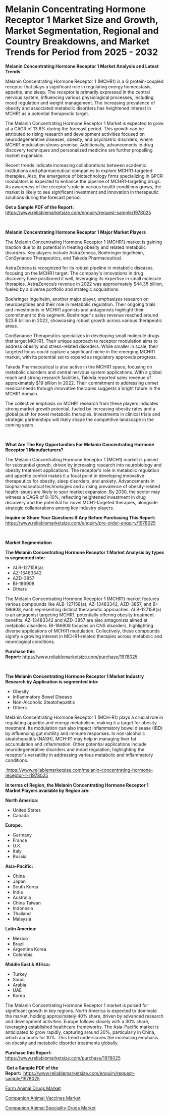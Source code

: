 <p><h1>Melanin Concentrating Hormone Receptor 1 Market Size and Growth, Market Segmentation, Regional and Country Breakdowns, and Market Trends for Period from 2025 -  2032</h1></p><p><strong>Melanin Concentrating Hormone Receptor 1 Market Analysis and Latest Trends</strong></p>
<p><p>Melanin Concentrating Hormone Receptor 1 (MCHR1) is a G protein-coupled receptor that plays a significant role in regulating energy homeostasis, appetite, and sleep. The receptor is primarily expressed in the central nervous system, influencing various physiological processes, including mood regulation and weight management. The increasing prevalence of obesity and associated metabolic disorders has heightened interest in MCHR1 as a potential therapeutic target.</p><p>The Melanin Concentrating Hormone Receptor 1 Market is expected to grow at a CAGR of 13.6% during the forecast period. This growth can be attributed to rising research and development activities focused on neurodegenerative diseases, obesity, and psychiatric disorders, where MCHR1 modulation shows promise. Additionally, advancements in drug discovery techniques and personalized medicine are further propelling market expansion.</p><p>Recent trends indicate increasing collaborations between academic institutions and pharmaceutical companies to explore MCHR1-targeted therapies. Also, the emergence of biotechnology firms specializing in GPCR modulators is expected to enhance the pipeline of MCHR1-targeting drugs. As awareness of the receptor's role in various health conditions grows, the market is likely to see significant investment and innovation in therapeutic solutions during the forecast period.</p></p>
<p><strong>Get a Sample PDF of the Report:&nbsp;</strong> <a href="https://www.reliablemarketsize.com/enquiry/request-sample/1978025?utm_campaign=1143&utm_medium=2&utm_source=Github&utm_content=ia&utm_term=08032025&utm_id=melanin-concentrating-hormone-receptor-1">https://www.reliablemarketsize.com/enquiry/request-sample/1978025</a></p>
<p>&nbsp;</p>
<p><strong>Melanin Concentrating Hormone Receptor 1 Major Market Players</strong></p>
<p><p>The Melanin Concentrating Hormone Receptor 1 (MCHR1) market is gaining traction due to its potential in treating obesity and related metabolic disorders. Key players include AstraZeneca, Boehringer Ingelheim, ConSynance Therapeutics, and Takeda Pharmaceutical. </p><p>AstraZeneca is recognized for its robust pipeline in metabolic diseases, focusing on the MCHR1 target. The company's innovations in drug discovery have positioned it well, leveraging its expertise in small molecule therapies. AstraZeneca’s revenue in 2022 was approximately $44.35 billion, fueled by a diverse portfolio and strategic acquisitions.</p><p>Boehringer Ingelheim, another major player, emphasizes research on neuropeptides and their role in metabolic regulation. Their ongoing trials and investments in MCHR1 agonists and antagonists highlight their commitment to this segment. Boehringer's sales revenue reached around $23.6 billion in 2022, showcasing robust growth across various therapeutic areas.</p><p>ConSynance Therapeutics specializes in developing small molecule drugs that target MCHR1. Their unique approach to receptor modulation aims to address obesity and stress-related disorders. While smaller in scale, their targeted focus could capture a significant niche in the emerging MCHR1 market, with its potential set to expand as regulatory approvals progress.</p><p>Takeda Pharmaceutical is also active in the MCHR1 space, focusing on metabolic disorders and central nervous system applications. With a global reach and strong research facilities, Takeda reported sales revenue of approximately $19 billion in 2022. Their commitment to addressing unmet medical needs through innovative therapies suggests a bright future in the MCHR1 domain.</p><p>The collective emphasis on MCHR1 research from these players indicates strong market growth potential, fueled by increasing obesity rates and a global push for novel metabolic therapies. Investments in clinical trials and strategic partnerships will likely shape the competitive landscape in the coming years.</p></p>
<p>&nbsp;</p>
<p><strong>What Are The Key Opportunities For Melanin Concentrating Hormone Receptor 1 Manufacturers?</strong></p>
<p><p>The Melanin Concentrating Hormone Receptor 1 (MCH1) market is poised for substantial growth, driven by increasing research into neurobiology and obesity treatment applications. The receptor's role in metabolic regulation and appetite control makes it a focal point in developing innovative therapeutics for obesity, sleep disorders, and anxiety. Advancements in biopharmaceutical technologies and a rising prevalence of obesity-related health issues are likely to spur market expansion. By 2030, the sector may witness a CAGR of 8-10%, reflecting heightened investment in drug discovery and the potential for novel MCH1-targeted therapies, alongside strategic collaborations among key industry players.</p></p>
<p><strong>Inquire or Share Your Questions If Any Before Purchasing This Report:</strong> <a href="https://www.reliablemarketsize.com/enquiry/pre-order-enquiry/1978025?utm_campaign=1143&utm_medium=2&utm_source=Github&utm_content=ia&utm_term=08032025&utm_id=melanin-concentrating-hormone-receptor-1">https://www.reliablemarketsize.com/enquiry/pre-order-enquiry/1978025</a></p>
<p>&nbsp;</p>
<p><strong>Market Segmentation</strong></p>
<p><strong>The Melanin Concentrating Hormone Receptor 1 Market Analysis by types is segmented into:</strong></p>
<p><ul><li>ALB-127158(a)</li><li>AZ-13483342</li><li>AZD-3857</li><li>BI-186908</li><li>Others</li></ul></p>
<p><p>The Melanin Concentrating Hormone Receptor 1 (MCHR1) market features various compounds like ALB-127158(a), AZ-13483342, AZD-3857, and BI-186908, each representing distinct therapeutic approaches. ALB-127158(a) is an antagonist targeting MCHR1, potentially offering obesity treatment benefits. AZ-13483342 and AZD-3857 are also antagonists aimed at metabolic disorders. BI-186908 focuses on CNS disorders, highlighting diverse applications of MCHR1 modulation. Collectively, these compounds signify a growing interest in MCHR1-related therapies across metabolic and neurological conditions.</p></p>
<p><strong>Purchase this Report:&nbsp;</strong><a href="https://www.reliablemarketsize.com/purchase/1978025?utm_campaign=1143&utm_medium=2&utm_source=Github&utm_content=ia&utm_term=08032025&utm_id=melanin-concentrating-hormone-receptor-1">https://www.reliablemarketsize.com/purchase/1978025</a></p>
<p>&nbsp;</p>
<p><strong>The Melanin Concentrating Hormone Receptor 1 Market Industry Research by Application is segmented into:</strong></p>
<p><ul><li>Obesity</li><li>Inflammatory Bowel Disease</li><li>Non-Alcoholic Steatohepatitis</li><li>Others</li></ul></p>
<p><p>Melanin Concentrating Hormone Receptor 1 (MCH-R1) plays a crucial role in regulating appetite and energy metabolism, making it a target for obesity treatment. Its modulation can also impact inflammatory bowel disease (IBD) by influencing gut motility and immune responses. In non-alcoholic steatohepatitis (NASH), MCH-R1 may help in managing liver fat accumulation and inflammation. Other potential applications include neurodegenerative disorders and mood regulation, highlighting the receptor's versatility in addressing various metabolic and inflammatory conditions.</p></p>
<p><a href="https://www.reliablemarketsize.com/melanin-concentrating-hormone-receptor-1-r1978025?utm_campaign=1143&utm_medium=2&utm_source=Github&utm_content=ia&utm_term=08032025&utm_id=melanin-concentrating-hormone-receptor-1">&nbsp;https://www.reliablemarketsize.com/melanin-concentrating-hormone-receptor-1-r1978025</a></p>
<p><strong>In terms of Region, the Melanin Concentrating Hormone Receptor 1 Market Players available by Region are:</strong></p>
<p>
    <p> <strong> North America: </strong>
        <ul>
            <li>United States</li>
            <li>Canada</li>
        </ul>
        </p> 
    <p> <strong> Europe: </strong>
        <ul>
            <li>Germany</li>
            <li>France</li>
            <li>U.K.</li>
            <li>Italy</li>
            <li>Russia</li>
        </ul>
        </p> 
    <p> <strong> Asia-Pacific: </strong>
        <ul>
            <li>China</li>
            <li>Japan</li>
            <li>South Korea</li>
            <li>India</li>
            <li>Australia</li>
            <li>China Taiwan</li>
            <li>Indonesia</li>
            <li>Thailand</li>
            <li>Malaysia</li>
        </ul>
        </p> 
    <p> <strong> Latin America: </strong>
        <ul>
            <li>Mexico</li>
            <li>Brazil</li>
            <li>Argentina Korea</li>
            <li>Colombia</li>
        </ul>
        </p> 
    <p> <strong> Middle East & Africa: </strong>
        <ul>
            <li>Turkey</li>
            <li>Saudi</li>
            <li>Arabia</li>
            <li>UAE</li>
            <li>Korea</li>
        </ul>
    </p>
    </p>
<p><p>The Melanin Concentrating Hormone Receptor 1 market is poised for significant growth in key regions. North America is expected to dominate the market, holding approximately 40% share, driven by advanced research and development activities. Europe follows closely with a 30% share, leveraging established healthcare frameworks. The Asia-Pacific market is anticipated to grow rapidly, capturing around 20%, particularly in China, which accounts for 10%. This trend underscores the increasing emphasis on obesity and metabolic disorder treatments globally.</p></p>
<p><strong>Purchase this Report: </strong><a href="https://www.reliablemarketsize.com/purchase/1978025?utm_campaign=1143&utm_medium=2&utm_source=Github&utm_content=ia&utm_term=08032025&utm_id=melanin-concentrating-hormone-receptor-1">https://www.reliablemarketsize.com/purchase/1978025</a></p>
<p>&nbsp;<strong>Get a Sample PDF of the Report:&nbsp;&nbsp;</strong><a href="https://www.reliablemarketsize.com/enquiry/request-sample/1978025?utm_campaign=1143&utm_medium=2&utm_source=Github&utm_content=ia&utm_term=08032025&utm_id=melanin-concentrating-hormone-receptor-1">https://www.reliablemarketsize.com/enquiry/request-sample/1978025</a></p>
<p><strong></strong></p>
<p><p><a href="https://github.com/castoriffic/Market-Research-Report-List-6/blob/main/farm-animal-drugs-market.md?utm_campaign=1143&utm_medium=2&utm_source=Github&utm_content=ia&utm_term=08032025&utm_id=melanin-concentrating-hormone-receptor-1">Farm Animal Drugs Market</a></p><p><a href="https://github.com/ryanbell8967/Market-Research-Report-List-1/blob/main/companion-animal-vaccines-market.md?utm_campaign=1143&utm_medium=2&utm_source=Github&utm_content=ia&utm_term=08032025&utm_id=melanin-concentrating-hormone-receptor-1">Companion Animal Vaccines Market</a></p><p><a href="https://github.com/yoshih12/Market-Research-Report-List-4/blob/main/companion-animal-speciality-drugs-market.md?utm_campaign=1143&utm_medium=2&utm_source=Github&utm_content=ia&utm_term=08032025&utm_id=melanin-concentrating-hormone-receptor-1">Companion Animal Speciality Drugs Market</a></p></p>
